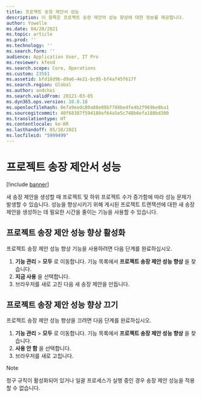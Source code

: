 ```yaml
---
title: 프로젝트 송장 제안서 성능
description: 이 항목은 프로젝트 송장 제안의 성능 향상에 대한 정보를 제공합니다.
author: Yowelle
ms.date: 04/20/2021
ms.topic: article
ms.prod: ''
ms.technology: ''
ms.search.form: ''
audience: Application User, IT Pro
ms.reviewer: kfend
ms.search.scope: Core, Operations
ms.custom: 23561
ms.assetid: bfd18d9b-d9a6-4e21-bc95-bf4af45f617f
ms.search.region: Global
ms.author: andchoi
ms.search.validFrom: 20121-03-05
ms.dyn365.ops.version: 10.0.18
ms.openlocfilehash: 0e7a9eedc80a88e80b7788be4fe4b2f969be8ba1
ms.sourcegitcommit: 40f68387f594180af64a5e5c748b6efa188bd300
ms.translationtype: HT
ms.contentlocale: ko-KR
ms.lasthandoff: 05/10/2021
ms.locfileid: "5999499"
---
```

# <a name="project-invoice-proposal-performance"></a>프로젝트 송장 제안서 성능

[!include [banner](../includes/banner.md)]

새 송장 제안을 생성할 때 프로젝트 및 하위 프로젝트 수가 증가함에 따라 성능 문제가 발생할 수 있습니다. 성능을 향상시키기 위해 게시된 프로젝트 트랜잭션에 대한 새 송장 제안을 생성하는 데 필요한 시간을 줄이는 기능을 사용할 수 있습니다.

## <a name="enable-project-invoice-proposal-performance-enhancement"></a>프로젝트 송장 제안 성능 향상 활성화
프로젝트 송장 제안 성능 향상 기능을 사용하려면 다음 단계를 완료하십시오.

1.  **기능 관리** > **모두** 로 이동합니다. 기능 목록에서 **프로젝트 송장 제안 성능 향상** 을 찾습니다.
2.  **지금 사용** 을 선택합니다.
3.  브라우저를 새로 고친 다음 새 송장 제안을 만듭니다.

## <a name="turn-off-project-invoice-proposal-performance-enhancement"></a>프로젝트 송장 제안 성능 향상 끄기
프로젝트 송장 제안 성능 향상을 끄려면 다음 단계를 완료하십시오.

1.  **기능 관리** > **모두** 로 이동합니다. 기능 목록에서 **프로젝트 송장 제안 성능 향상** 을 찾습니다.
2.  **사용 안 함** 을 선택합니다.
3.  브라우저를 새로 고칩니다.

> [!NOTE]
> 청구 규칙이 활성화되어 있거나 일괄 프로세스가 실행 중인 경우 송장 제안 성능을 적용할 수 없습니다.

